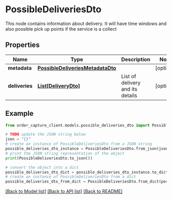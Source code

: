 # PossibleDeliveriesDto

This node contains information about delivery. It will have time windows and also possible pick up points if the service is a collect

## Properties

Name | Type | Description | Notes
------------ | ------------- | ------------- | -------------
**metadata** | [**PossibleDeliveriesMetadataDto**](PossibleDeliveriesMetadataDto.md) |  | [optional] 
**deliveries** | [**List[DeliveryDto]**](DeliveryDto.md) | List of delivery and its details | [optional] 

## Example

```python
from order_capture_client.models.possible_deliveries_dto import PossibleDeliveriesDto

# TODO update the JSON string below
json = "{}"
# create an instance of PossibleDeliveriesDto from a JSON string
possible_deliveries_dto_instance = PossibleDeliveriesDto.from_json(json)
# print the JSON string representation of the object
print(PossibleDeliveriesDto.to_json())

# convert the object into a dict
possible_deliveries_dto_dict = possible_deliveries_dto_instance.to_dict()
# create an instance of PossibleDeliveriesDto from a dict
possible_deliveries_dto_from_dict = PossibleDeliveriesDto.from_dict(possible_deliveries_dto_dict)
```
[[Back to Model list]](../README.md#documentation-for-models) [[Back to API list]](../README.md#documentation-for-api-endpoints) [[Back to README]](../README.md)


